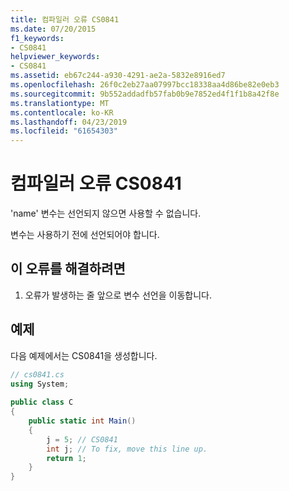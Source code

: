 ```yaml
---
title: 컴파일러 오류 CS0841
ms.date: 07/20/2015
f1_keywords:
- CS0841
helpviewer_keywords:
- CS0841
ms.assetid: eb67c244-a930-4291-ae2a-5832e8916ed7
ms.openlocfilehash: 26f0c2eb27aa07997bcc18338aa4d86be82e0eb3
ms.sourcegitcommit: 9b552addadfb57fab0b9e7852ed4f1f1b8a42f8e
ms.translationtype: MT
ms.contentlocale: ko-KR
ms.lasthandoff: 04/23/2019
ms.locfileid: "61654303"
---
```

# <a name="compiler-error-cs0841"></a>컴파일러 오류 CS0841
'name' 변수는 선언되지 않으면 사용할 수 없습니다.  
  
 변수는 사용하기 전에 선언되어야 합니다.  
  
## <a name="to-correct-this-error"></a>이 오류를 해결하려면  
  
1. 오류가 발생하는 줄 앞으로 변수 선언을 이동합니다.  
  
## <a name="example"></a>예제  
 다음 예제에서는 CS0841을 생성합니다.  
  
```csharp  
// cs0841.cs  
using System;  
  
public class C  
{  
    public static int Main()  
    {  
        j = 5; // CS0841  
        int j; // To fix, move this line up.  
        return 1;  
    }  
}  
```
